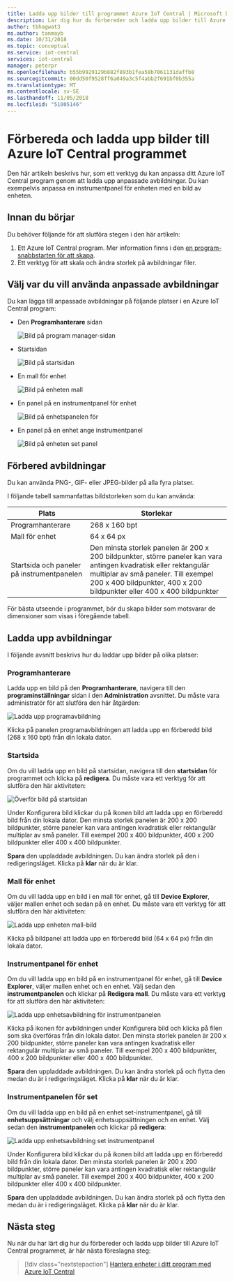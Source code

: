 ```yaml
---
title: Ladda upp bilder till programmet Azure IoT Central | Microsoft Docs
description: Lär dig hur du förbereder och ladda upp bilder till Azure IoT Central programmet som en builder.
author: tbhagwat3
ms.author: tanmayb
ms.date: 10/31/2018
ms.topic: conceptual
ms.service: iot-central
services: iot-central
manager: peterpr
ms.openlocfilehash: b55b9929129b882f893b1fea58b7061131daffb8
ms.sourcegitcommit: 00dd50f9528ff6a049a3c5f4abb2f691bf0b355a
ms.translationtype: MT
ms.contentlocale: sv-SE
ms.lasthandoff: 11/05/2018
ms.locfileid: "51005146"
---
```

# <a name="prepare-and-upload-images-to-your-azure-iot-central-application"></a>Förbereda och ladda upp bilder till Azure IoT Central programmet

Den här artikeln beskrivs hur, som ett verktyg du kan anpassa ditt Azure IoT Central program genom att ladda upp anpassade avbildningar. Du kan exempelvis anpassa en instrumentpanel för enheten med en bild av enheten.

## <a name="before-you-begin"></a>Innan du börjar

Du behöver följande för att slutföra stegen i den här artikeln:

1. Ett Azure IoT Central program. Mer information finns i den [en program-snabbstarten för att skapa](quick-deploy-iot-central.md).
1. Ett verktyg för att skala och ändra storlek på avbildningar filer.

## <a name="choose-where-to-use-custom-images"></a>Välj var du vill använda anpassade avbildningar

Du kan lägga till anpassade avbildningar på följande platser i en Azure IoT Central program:

* Den **Programhanterare** sidan

    ![Bild på program manager-sidan](media/howto-prepare-images/applicationmanager.png)

* Startsidan

    ![Bild på startsidan](media/howto-prepare-images/homepage.png)

* En mall för enhet

    ![Bild på enheten mall](media/howto-prepare-images/devicetemplate.png)

* En panel på en instrumentpanel för enhet

    ![Bild på enhetspanelen för](media/howto-prepare-images/devicetile.png)

* En panel på en enhet ange instrumentpanel

    ![Bild på enheten set panel](media/howto-prepare-images/devicesettile.png)

## <a name="prepare-the-images"></a>Förbered avbildningar

Du kan använda PNG-, GIF- eller JPEG-bilder på alla fyra platser.

I följande tabell sammanfattas bildstorleken som du kan använda:

| Plats | Storlekar |
| -------- | ------ |
| Programhanterare | 268 x 160 bpt |
| Mall för enhet | 64 x 64 px |
| Startsida och paneler på instrumentpanelen | Den minsta storlek panelen är 200 x 200 bildpunkter, större paneler kan vara antingen kvadratisk eller rektangulär multiplar av små paneler. Till exempel 200 x 400 bildpunkter, 400 x 200 bildpunkter eller 400 x 400 bildpunkter |

För bästa utseende i programmet, bör du skapa bilder som motsvarar de dimensioner som visas i föregående tabell.

## <a name="upload-the-images"></a>Ladda upp avbildningar

I följande avsnitt beskrivs hur du laddar upp bilder på olika platser:

### <a name="application-manager"></a>Programhanterare

Ladda upp en bild på den **Programhanterare**, navigera till den **programinställningar** sidan i den **Administration** avsnittet. Du måste vara administratör för att slutföra den här åtgärden:

![Ladda upp programavbildning](media/howto-prepare-images/uploadapplicationmanager.png)

Klicka på panelen programavbildningen att ladda upp en förberedd bild (268 x 160 bpt) från din lokala dator.

### <a name="home-page"></a>Startsida

Om du vill ladda upp en bild på startsidan, navigera till den **startsidan** för programmet och klicka på **redigera**. Du måste vara ett verktyg för att slutföra den här aktiviteten:

![Överför bild på startsidan](media/howto-prepare-images/uploadhomepage.png)

Under Konfigurera bild klickar du på ikonen bild att ladda upp en förberedd bild från din lokala dator. Den minsta storlek panelen är 200 x 200 bildpunkter, större paneler kan vara antingen kvadratisk eller rektangulär multiplar av små paneler. Till exempel 200 x 400 bildpunkter, 400 x 200 bildpunkter eller 400 x 400 bildpunkter.

**Spara** den uppladdade avbildningen. Du kan ändra storlek på den i redigeringsläget. Klicka på **klar** när du är klar. 

### <a name="device-template"></a>Mall för enhet

Om du vill ladda upp en bild i en mall för enhet, gå till **Device Explorer**, väljer mallen enhet och sedan på en enhet. Du måste vara ett verktyg för att slutföra den här aktiviteten:

![Ladda upp enheten mall-bild](media/howto-prepare-images/uploaddevicetemplate.png)

Klicka på bildpanel att ladda upp en förberedd bild (64 x 64 px) från din lokala dator. 

### <a name="device-dashboard"></a>Instrumentpanel för enhet

Om du vill ladda upp en bild på en instrumentpanel för enhet, gå till **Device Explorer**, väljer mallen enhet och en enhet. Välj sedan den **instrumentpanelen** och klickar på **Redigera mall**. Du måste vara ett verktyg för att slutföra den här aktiviteten:

![Ladda upp enhetsavbildning för instrumentpanelen](media/howto-prepare-images/uploaddevicedashboard.png)

Klicka på ikonen för avbildningen under Konfigurera bild och klicka på filen som ska överföras från din lokala dator. Den minsta storlek panelen är 200 x 200 bildpunkter, större paneler kan vara antingen kvadratisk eller rektangulär multiplar av små paneler. Till exempel 200 x 400 bildpunkter, 400 x 200 bildpunkter eller 400 x 400 bildpunkter.

**Spara** den uppladdade avbildningen. Du kan ändra storlek på och flytta den medan du är i redigeringsläget. Klicka på **klar** när du är klar.

### <a name="device-set-dashboard"></a>Instrumentpanelen för set

Om du vill ladda upp en bild på en enhet set-instrumentpanel, gå till **enhetsuppsättningar** och välj enhetsuppsättningen och en enhet. Välj sedan den **instrumentpanelen** och klickar på **redigera**:

![Ladda upp enhetsavbildning set instrumentpanel](media/howto-prepare-images/uploaddevicesetdashboard.png)

Under Konfigurera bild klickar du på ikonen bild att ladda upp en förberedd bild från din lokala dator. Den minsta storlek panelen är 200 x 200 bildpunkter, större paneler kan vara antingen kvadratisk eller rektangulär multiplar av små paneler. Till exempel 200 x 400 bildpunkter, 400 x 200 bildpunkter eller 400 x 400 bildpunkter.

**Spara** den uppladdade avbildningen. Du kan ändra storlek på och flytta den medan du är i redigeringsläget. Klicka på **klar** när du är klar.

## <a name="next-steps"></a>Nästa steg

Nu när du har lärt dig hur du förbereder och ladda upp bilder till Azure IoT Central programmet, är här nästa föreslagna steg:

> [!div class="nextstepaction"]
> [Hantera enheter i ditt program med Azure IoT Central](howto-manage-devices.md)